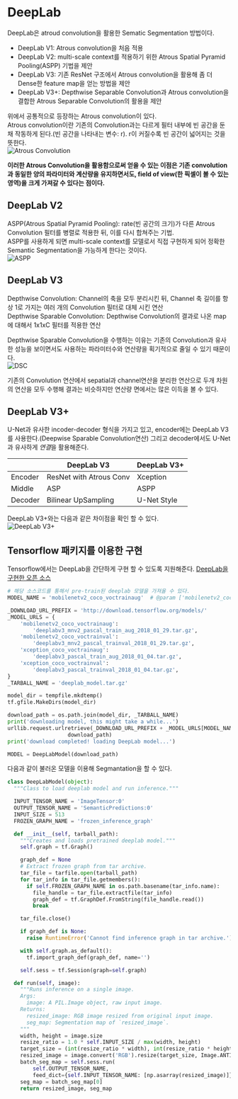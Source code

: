 # DeepLab

DeepLab은 atroud convolution을 활용한 Sematic Segmentation 방법이다. 
- DeepLab V1: Atrous convolution을 처음 적용
- DeepLab V2: multi-scale context를 적용하기 위한 Atrous Spatial Pyramid Pooling(ASPP) 기법을 제안
- DeepLab V3: 기존 ResNet 구조에서 Atrous convolution을 활용해 좀 더 Dense한 feature map을 얻는 방법을 제안
- DeepLab V3+: Depthwise Separable Convolution과 Atrous convolution을 결합한 Atrous Separable Convolution의 활용을 제안

위에서 공통적으로 등장하는 Atrous convolution이 있다.  
Atrous convolution이란 기존의 Convolution과는 다르게 필터 내부에 빈 공간을 둔채 작동하게 된다.(빈 공간을 나타내는 변수: r). r이 커질수록 빈 공간이 넓어지는 것을 뜻한다.  
![Atrous Convolution](./00_image/image07.png)  

**이러한 Atrous Convolution을 활용함으로써 얻을 수 있는 이점은 기존 convolution과 동일한 양의 파라미터와 계산량을 유지하면서도, field of view(한 픽셀이 볼 수 있는 영역)을 크게 가져갈 수 있다는 점이다.**  

## DeepLab V2
ASPP(Atrous Spatial Pyramid Pooling): rate(빈 공간의 크기)가 다른 Atrous Convolution 필터를 병렬로 적용한 뒤, 이를 다시 합쳐주는 기법.  
ASPP를 사용하게 되면 multi-scale context를 모델로서 직접 구현하게 되어 정확한 Semantic Segmentation을 가능하게 한다는 것이다.  
![ASPP](./00_image/image08.png)

## DeepLab V3
Depthwise Convolution: Channel의 축을 모두 분리시킨 뒤, Channel 축 길이를 항상 1로 가지는 여러 개의 Convolution 필터로 대체 시킨 연산  
Depthwise Sparable Convolution: Depthwise Convolution의 결과로 나온 map에 대해서 1x1xC 필터를 적용한 연산  

Depthwise Sparable Convolution을 수행하는 이유는 기존의 Convolution과 유사한 성능을 보이면서도 사용하는 파라미터수와 연산량을 획기적으로 줄일 수 있기 때문이다.  
![DSC](./00_image/image09.png)  

기존의 Convolution 연산에서 sepatial과 channel연산을 분리한 연산으로 두개 차원의 연산을 모두 수행해 결과는 비슷하지만 연산량 면에서는 많은 이득을 볼 수 있다.  

## DeepLab V3+
U-Net과 유사한 incoder-decoder 형식을 가지고 있고, encoder에는 DeepLab V3를 사용한다.(Deepwise Sparable Convolution연산) 그리고 decoder에서도 U-Net과 유사하게 *연결*을 활용해준다.  

||DeepLab V3|DeepLab V3+|  
|---|-----|-----|
|Encoder|ResNet with Atrous Conv|Xception  
|Middle|ASP|ASPP  
|Decoder|Bilinear UpSampling|U-Net Style  

DeepLab V3+와는 다음과 같은 차이점을 확인 할 수 있다.  
![DeepLab V3+](./00_image/image10.png)  

## Tensorflow 패키지를 이용한 구현

Tensorflow에서는 DeepLab을 간단하게 구현 할 수 있도록 지원해준다.
[DeepLab을 구현한 오픈 소스](https://github.com/tensorflow/models/blob/master/research/deeplab)

```python
# 해당 소스코드를 통해서 pre-train된 deeplab 모델을 가져올 수 있다.
MODEL_NAME = 'mobilenetv2_coco_voctrainaug'  # @param ['mobilenetv2_coco_voctrainaug', 'mobilenetv2_coco_voctrainval', 'xception_coco_voctrainaug', 'xception_coco_voctrainval']

_DOWNLOAD_URL_PREFIX = 'http://download.tensorflow.org/models/'
_MODEL_URLS = {
    'mobilenetv2_coco_voctrainaug':
        'deeplabv3_mnv2_pascal_train_aug_2018_01_29.tar.gz',
    'mobilenetv2_coco_voctrainval':
        'deeplabv3_mnv2_pascal_trainval_2018_01_29.tar.gz',
    'xception_coco_voctrainaug':
        'deeplabv3_pascal_train_aug_2018_01_04.tar.gz',
    'xception_coco_voctrainval':
        'deeplabv3_pascal_trainval_2018_01_04.tar.gz',
}
_TARBALL_NAME = 'deeplab_model.tar.gz'

model_dir = tempfile.mkdtemp()
tf.gfile.MakeDirs(model_dir)

download_path = os.path.join(model_dir, _TARBALL_NAME)
print('downloading model, this might take a while...')
urllib.request.urlretrieve(_DOWNLOAD_URL_PREFIX + _MODEL_URLS[MODEL_NAME],
                   download_path)
print('download completed! loading DeepLab model...')

MODEL = DeepLabModel(download_path)
```

다음과 같이 불러온 모델을 이용해 Segmantation을 할 수 있다.
```python
class DeepLabModel(object):
  """Class to load deeplab model and run inference."""

  INPUT_TENSOR_NAME = 'ImageTensor:0'
  OUTPUT_TENSOR_NAME = 'SemanticPredictions:0'
  INPUT_SIZE = 513
  FROZEN_GRAPH_NAME = 'frozen_inference_graph'

  def __init__(self, tarball_path):
    """Creates and loads pretrained deeplab model."""
    self.graph = tf.Graph()

    graph_def = None
    # Extract frozen graph from tar archive.
    tar_file = tarfile.open(tarball_path)
    for tar_info in tar_file.getmembers():
      if self.FROZEN_GRAPH_NAME in os.path.basename(tar_info.name):
        file_handle = tar_file.extractfile(tar_info)
        graph_def = tf.GraphDef.FromString(file_handle.read())
        break

    tar_file.close()

    if graph_def is None:
      raise RuntimeError('Cannot find inference graph in tar archive.')

    with self.graph.as_default():
      tf.import_graph_def(graph_def, name='')

    self.sess = tf.Session(graph=self.graph)

  def run(self, image):
    """Runs inference on a single image.
    Args:
      image: A PIL.Image object, raw input image.
    Returns:
      resized_image: RGB image resized from original input image.
      seg_map: Segmentation map of `resized_image`.
    """
    width, height = image.size
    resize_ratio = 1.0 * self.INPUT_SIZE / max(width, height)
    target_size = (int(resize_ratio * width), int(resize_ratio * height))
    resized_image = image.convert('RGB').resize(target_size, Image.ANTIALIAS)
    batch_seg_map = self.sess.run(
        self.OUTPUT_TENSOR_NAME,
        feed_dict={self.INPUT_TENSOR_NAME: [np.asarray(resized_image)]})
    seg_map = batch_seg_map[0]
    return resized_image, seg_map
```